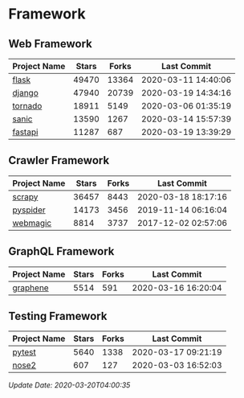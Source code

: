 # Framework

## Web Framework

| Project Name | Stars | Forks | Last Commit |
| ------------ | ----- | ----- | ----------- |
| [flask](https://github.com/pallets/flask) | 49470 | 13364 | 2020-03-11 14:40:06 |
| [django](https://github.com/django/django) | 47940 | 20739 | 2020-03-19 14:34:16 |
| [tornado](https://github.com/tornadoweb/tornado) | 18911 | 5149 | 2020-03-06 01:35:19 |
| [sanic](https://github.com/huge-success/sanic) | 13590 | 1267 | 2020-03-14 15:57:39 |
| [fastapi](https://github.com/tiangolo/fastapi) | 11287 | 687 | 2020-03-19 13:39:29 |

## Crawler Framework

| Project Name | Stars | Forks | Last Commit |
| ------------ | ----- | ----- | ----------- |
| [scrapy](https://github.com/scrapy/scrapy) | 36457 | 8443 | 2020-03-18 18:17:16 |
| [pyspider](https://github.com/binux/pyspider) | 14173 | 3456 | 2019-11-14 06:16:04 |
| [webmagic](https://github.com/code4craft/webmagic) | 8814 | 3737 | 2017-12-02 02:57:06 |

## GraphQL Framework

| Project Name | Stars | Forks | Last Commit |
| ------------ | ----- | ----- | ----------- |
| [graphene](https://github.com/graphql-python/graphene) | 5514 | 591 | 2020-03-16 16:20:04 |

## Testing Framework

| Project Name | Stars | Forks | Last Commit |
| ------------ | ----- | ----- | ----------- |
| [pytest](https://github.com/pytest-dev/pytest) | 5640 | 1338 | 2020-03-17 09:21:19 |
| [nose2](https://github.com/nose-devs/nose2) | 607 | 127 | 2020-03-03 16:52:03 |

*Update Date: 2020-03-20T04:00:35*